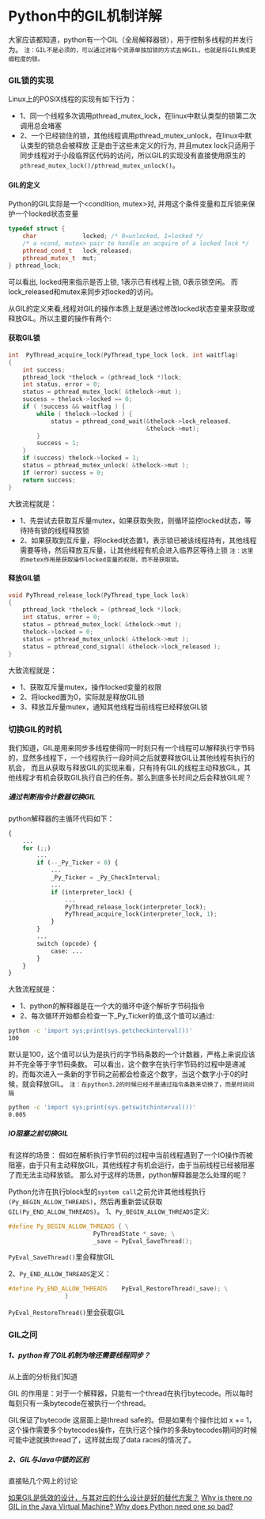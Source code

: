 # Python中的GIL机制详解

大家应该都知道，python有一个GIL（全局解释器锁），用于控制多线程的并发行为。
`注：GIL不是必须的，可以通过对每个资源单独加锁的方式去掉GIL，也就是将GIL换成更细粒度的锁。`

### GIL锁的实现
Linux上的POSIX线程的实现有如下行为：
* 1、同一个线程多次调用pthread_mutex_lock，在linux中默认类型的锁第二次调用总会堵塞
* 2、一个已经锁住的锁，其他线程调用pthread_mutex_unlock，在linux中默认类型的锁总会被释放
  正是由于这些未定义的行为, 并且mutex lock只适用于同步线程对于小段临界区代码的访问，所以GIL的实现没有直接使用原生的`pthread_mutex_lock()/pthread_mutex_unlock()`。

#### GIL的定义
Python的GIL实际是一个<condition, mutex>对, 并用这个条件变量和互斥锁来保护一个locked状态变量
```c++
typedef struct {
    char             locked; /* 0=unlocked, 1=locked */
    /* a <cond, mutex> pair to handle an acquire of a locked lock */
    pthread_cond_t   lock_released;
    pthread_mutex_t  mut;
} pthread_lock;
```
可以看出, locked用来指示是否上锁, 1表示已有线程上锁, 0表示锁空闲。
而lock_released和mutex来同步对locked的访问。

从GIL的定义来看,线程对GIL的操作本质上就是通过修改locked状态变量来获取或释放GIL。所以主要的操作有两个:

#### 获取GIL锁
```c++
int  PyThread_acquire_lock(PyThread_type_lock lock, int waitflag) 
{
    int success;
    pthread_lock *thelock = (pthread_lock *)lock;
    int status, error = 0;
    status = pthread_mutex_lock( &thelock->mut ); 
    success = thelock->locked == 0;
    if ( !success && waitflag ) { 
        while ( thelock->locked ) {
            status = pthread_cond_wait(&thelock->lock_released,
                                       &thelock->mut);
        }
        success = 1;
    }
    if (success) thelock->locked = 1; 
    status = pthread_mutex_unlock( &thelock->mut ); 
    if (error) success = 0;
    return success; 
}
```
大致流程就是：
* 1、先尝试去获取互斥量mutex，如果获取失败，则循环监控locked状态，等待持有锁的线程释放锁
* 2、如果获取到互斥量，将locked状态置1，表示锁已被该线程持有，其他线程需要等待，然后释放互斥量，让其他线程有机会进入临界区等待上锁
  `注：这里的metex作用是获取操作locked变量的权限，而不是获取锁。`

#### 释放GIL锁
```c++
void PyThread_release_lock(PyThread_type_lock lock)
{
    pthread_lock *thelock = (pthread_lock *)lock;
    int status, error = 0;
    status = pthread_mutex_lock( &thelock->mut ); 
    thelock->locked = 0; 
    status = pthread_mutex_unlock( &thelock->mut );
    status = pthread_cond_signal( &thelock->lock_released ); 
}
```
大致流程就是：
* 1、获取互斥量mutex，操作locked变量的权限
* 2、将locked置为0，实际就是释放GIL锁
* 3、释放互斥量mutex，通知其他线程当前线程已经释放GIL锁


### 切换GIL的时机
我们知道，GIL是用来同步多线程使得同一时刻只有一个线程可以解释执行字节码的，显然多线程下，一个线程执行一段时间之后就要释放GIL让其他线程有执行的机会，
而且从获取与释放GIL的实现来看，只有持有GIL的线程主动释放GIL，其他线程才有机会获取GIL执行自己的任务。那么到底多长时间之后会释放GIL呢？

#####  通过判断指令计数器切换GIL

python解释器的主循环代码如下：
```python
{
    ...
    for (;;)
        ...
        if (--_Py_Ticker < 0) { 
            ...
            _Py_Ticker = _Py_CheckInterval;
            ...
            if (interpreter_lock) {
                ...
                PyThread_release_lock(interpreter_lock); 
                PyThread_acquire_lock(interpreter_lock, 1); 
            }
        }
        ...
        switch (opcode) { 
            case: ...
        }
    }
}
```
大致流程就是：
* 1、python的解释器是在一个大的循环中逐个解析字节码指令
* 2、每次循环开始都会检查一下_Py_Ticker的值,这个值可以通过:
```sh
python -c 'import sys;print(sys.getcheckinterval())'
100
```
默认是100，这个值可以认为是执行的字节码条数的一个计数器，严格上来说应该并不完全等于字节码条数。
可以看出，这个数字在执行字节码的过程中是递减的，而每次进入一条新的字节码之前都会检查这个数字，当这个数字小于0的时候，就会释放GIL。
`注：在python3.2的时候已经不是通过指令条数来切换了，而是时间间隔`
```sh
python -c 'import sys;print(sys.getswitchinterval())'
0.005
```

##### IO阻塞之前切换GIL
有这样的场景：
假如在解析执行字节码的过程中当前线程遇到了一个IO操作而被阻塞，由于只有主动释放GIL，其他线程才有机会运行，由于当前线程已经被阻塞了而无法主动释放锁。
那么对于这样的场景，python解释器是怎么处理的呢？

Python允许在执行block型的`system call`之前允许其他线程执行`(Py_BEGIN_ALLOW_THREADS)`，然后再重新尝试获取`GIL(Py_END_ALLOW_THREADS)`。
1、`Py_BEGIN_ALLOW_THREADS`定义:

```c++
#define Py_BEGIN_ALLOW_THREADS { \
                        PyThreadState *_save; \
                        _save = PyEval_SaveThread();

```
`PyEval_SaveThread()`里会释放GIL

2、`Py_END_ALLOW_THREADS`定义：

```c++
#define Py_END_ALLOW_THREADS    PyEval_RestoreThread(_save); \
                }
```
`PyEval_RestoreThread()`里会获取GIL


### GIL之问
##### 1、python有了GIL机制为啥还需要线程同步？
从上面的分析我们知道

GIL 的作用是：对于一个解释器，只能有一个thread在执行bytecode。所以每时每刻只有一条bytecode在被执行一个thread。

GIL保证了bytecode 这层面上是thread safe的。但是如果有个操作比如 x += 1，这个操作需要多个bytecodes操作，在执行这个操作的多条bytecodes期间的时候可能中途就换thread了，这样就出现了data races的情况了。

##### 2、GIL与Java中锁的区别
直接贴几个网上的讨论

[如果GIL是低效的设计，与其对应的什么设计是好的替代方案？](https://www.zhihu.com/question/24702547)
[Why is there no GIL in the Java Virtual Machine? Why does Python need one so bad?](https://stackoverflow.com/questions/991904/why-is-there-no-gil-in-the-java-virtual-machine-why-does-python-need-one-so-bad)